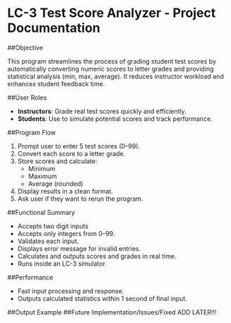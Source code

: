 # LC-3 Test Score Analyzer - Project Documentation

##Objective

This program streamlines the process of grading student test scores by automatically converting numeric scores to letter grades and providing statistical analysis (min, max, average). It reduces instructor workload and enhances student feedback time.

##User Roles

- **Instructors**: Grade real test scores quickly and efficiently.
- **Students**: Use to simulate potential scores and track performance.

##Program Flow

1. Prompt user to enter 5 test scores (0–99).
2. Convert each score to a letter grade.
3. Store scores and calculate:
   - Minimum
   - Maximum
   - Average (rounded)
4. Display results in a clean format.
5. Ask user if they want to rerun the program.

##Functional Summary

- Accepts two digit inputs
- Accepts only integers from 0–99.
- Validates each input.
- Displays error message for invalid entries.
- Calculates and outputs scores and grades in real time.
- Runs inside an LC-3 simulator.

##Performance

- Fast input processing and response.
- Outputs calculated statistics within 1 second of final input.

##Output Example
##Future Implementation/Issues/Fixed ADD LATER!!!
